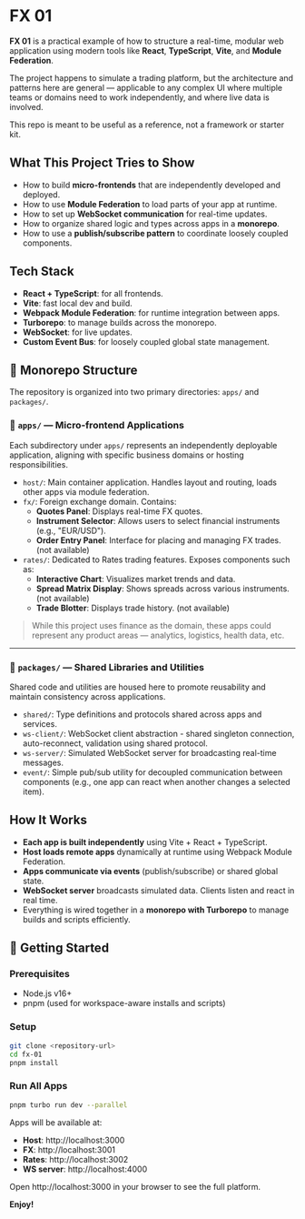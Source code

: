 # FX 01

**FX 01** is a practical example of how to structure a real-time, modular web application using modern tools like **React**, **TypeScript**, **Vite**, and **Module Federation**.

The project happens to simulate a trading platform, but the architecture and patterns here are general — applicable to any complex UI where multiple teams or domains need to work independently, and where live data is involved.

This repo is meant to be useful as a reference, not a framework or starter kit.

## What This Project Tries to Show
- How to build **micro-frontends** that are independently developed and deployed.
- How to use **Module Federation** to load parts of your app at runtime.
- How to set up **WebSocket communication** for real-time updates.
- How to organize shared logic and types across apps in a **monorepo**.
- How to use a **publish/subscribe pattern** to coordinate loosely coupled components.

## Tech Stack
- **React + TypeScript**: for all frontends.
- **Vite**: fast local dev and build.
- **Webpack Module Federation**: for runtime integration between apps.
- **Turborepo**: to manage builds across the monorepo.
- **WebSocket**: for live updates.
- **Custom Event Bus**: for loosely coupled global state management.

## 📁 Monorepo Structure
The repository is organized into two primary directories: `apps/` and `packages/`.

### 🧩 `apps/` — Micro-frontend Applications

Each subdirectory under `apps/` represents an independently deployable application, aligning with specific business domains or hosting responsibilities.

- `host/`: Main container application. Handles layout and routing, loads other apps via module federation.
- `fx/`: Foreign exchange domain. Contains:
  - **Quotes Panel**: Displays real-time FX quotes.
  - **Instrument Selector**: Allows users to select financial instruments (e.g., "EUR/USD").
  - **Order Entry Panel**: Interface for placing and managing FX trades. (not available)
- `rates/`: Dedicated to Rates trading features. Exposes components such as:
  - **Interactive Chart**: Visualizes market trends and data.
  - **Spread Matrix Display**: Shows spreads across various instruments. (not available)
  - **Trade Blotter**: Displays trade history. (not available)

> While this project uses finance as the domain, these apps could represent any product areas — analytics, logistics, health data, etc.

---

### 🧱 `packages/` — Shared Libraries and Utilities

Shared code and utilities are housed here to promote reusability and maintain consistency across applications.

- `shared/`: Type definitions and protocols shared across apps and services.
- `ws-client/`: WebSocket client abstraction - shared singleton connection, auto-reconnect, validation using shared protocol.
- `ws-server/`: Simulated WebSocket server for broadcasting real-time messages.
- `event/`: Simple pub/sub utility for decoupled communication between components (e.g., one app can react when another changes a selected item).

## How It Works
- **Each app is built independently** using Vite + React + TypeScript.
- **Host loads remote apps** dynamically at runtime using Webpack Module Federation.
- **Apps communicate via events** (publish/subscribe) or shared global state.
- **WebSocket server** broadcasts simulated data. Clients listen and react in real time.
- Everything is wired together in a **monorepo with Turborepo** to manage builds and scripts efficiently.

## 🚀 Getting Started

### Prerequisites
- Node.js v16+
- pnpm (used for workspace-aware installs and scripts)

### Setup
```bash
git clone <repository-url>
cd fx-01
pnpm install
```

### Run All Apps

```bash
pnpm turbo run dev --parallel
```

Apps will be available at:
- **Host**: http://localhost:3000
- **FX**: http://localhost:3001
- **Rates**: http://localhost:3002
- **WS server**: http://localhost:4000

Open http://localhost:3000 in your browser to see the full platform.

**Enjoy!**

